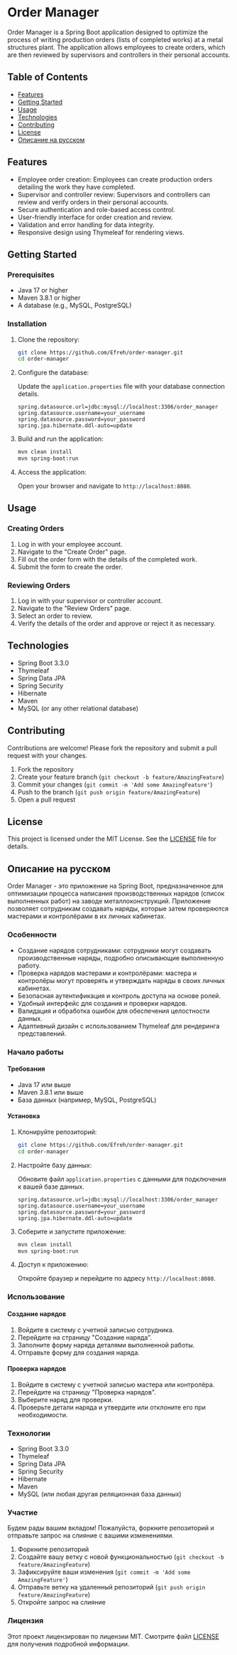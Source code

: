 # Order Manager

Order Manager is a Spring Boot application designed to optimize the process of writing production orders (lists of completed works) at a metal structures plant. The application allows employees to create orders, which are then reviewed by supervisors and controllers in their personal accounts.

## Table of Contents

- [Features](#features)
- [Getting Started](#getting-started)
- [Usage](#usage)
- [Technologies](#technologies)
- [Contributing](#contributing)
- [License](#license)
- [Описание на русском](#описание-на-русском)

## Features

- Employee order creation: Employees can create production orders detailing the work they have completed.
- Supervisor and controller review: Supervisors and controllers can review and verify orders in their personal accounts.
- Secure authentication and role-based access control.
- User-friendly interface for order creation and review.
- Validation and error handling for data integrity.
- Responsive design using Thymeleaf for rendering views.

## Getting Started

### Prerequisites

- Java 17 or higher
- Maven 3.8.1 or higher
- A database (e.g., MySQL, PostgreSQL)

### Installation

1. Clone the repository:

    ```bash
    git clone https://github.com/Efreh/order-manager.git
    cd order-manager
    ```

2. Configure the database:

    Update the `application.properties` file with your database connection details.

    ```properties
    spring.datasource.url=jdbc:mysql://localhost:3306/order_manager
    spring.datasource.username=your_username
    spring.datasource.password=your_password
    spring.jpa.hibernate.ddl-auto=update
    ```

3. Build and run the application:

    ```bash
    mvn clean install
    mvn spring-boot:run
    ```

4. Access the application:

    Open your browser and navigate to `http://localhost:8080`.

## Usage

### Creating Orders

1. Log in with your employee account.
2. Navigate to the "Create Order" page.
3. Fill out the order form with the details of the completed work.
4. Submit the form to create the order.

### Reviewing Orders

1. Log in with your supervisor or controller account.
2. Navigate to the "Review Orders" page.
3. Select an order to review.
4. Verify the details of the order and approve or reject it as necessary.

## Technologies

- Spring Boot 3.3.0
- Thymeleaf
- Spring Data JPA
- Spring Security
- Hibernate
- Maven
- MySQL (or any other relational database)

## Contributing

Contributions are welcome! Please fork the repository and submit a pull request with your changes.

1. Fork the repository
2. Create your feature branch (`git checkout -b feature/AmazingFeature`)
3. Commit your changes (`git commit -m 'Add some AmazingFeature'`)
4. Push to the branch (`git push origin feature/AmazingFeature`)
5. Open a pull request

## License

This project is licensed under the MIT License. See the [LICENSE](LICENSE) file for details.

## Описание на русском

Order Manager - это приложение на Spring Boot, предназначенное для оптимизации процесса написания производственных нарядов (список выполненных работ) на заводе металлоконструкций. Приложение позволяет сотрудникам создавать наряды, которые затем проверяются мастерами и контролёрами в их личных кабинетах.

### Особенности

- Создание нарядов сотрудниками: сотрудники могут создавать производственные наряды, подробно описывающие выполненную работу.
- Проверка нарядов мастерами и контролёрами: мастера и контролёры могут проверять и утверждать наряды в своих личных кабинетах.
- Безопасная аутентификация и контроль доступа на основе ролей.
- Удобный интерфейс для создания и проверки нарядов.
- Валидация и обработка ошибок для обеспечения целостности данных.
- Адаптивный дизайн с использованием Thymeleaf для рендеринга представлений.

### Начало работы

#### Требования

- Java 17 или выше
- Maven 3.8.1 или выше
- База данных (например, MySQL, PostgreSQL)

#### Установка

1. Клонируйте репозиторий:

    ```bash
    git clone https://github.com/Efreh/order-manager.git
    cd order-manager
    ```

2. Настройте базу данных:

    Обновите файл `application.properties` с данными для подключения к вашей базе данных.

    ```properties
    spring.datasource.url=jdbc:mysql://localhost:3306/order_manager
    spring.datasource.username=your_username
    spring.datasource.password=your_password
    spring.jpa.hibernate.ddl-auto=update
    ```

3. Соберите и запустите приложение:

    ```bash
    mvn clean install
    mvn spring-boot:run
    ```

4. Доступ к приложению:

    Откройте браузер и перейдите по адресу `http://localhost:8080`.

### Использование

#### Создание нарядов

1. Войдите в систему с учетной записью сотрудника.
2. Перейдите на страницу "Создание наряда".
3. Заполните форму наряда деталями выполненной работы.
4. Отправьте форму для создания наряда.

#### Проверка нарядов

1. Войдите в систему с учетной записью мастера или контролёра.
2. Перейдите на страницу "Проверка нарядов".
3. Выберите наряд для проверки.
4. Проверьте детали наряда и утвердите или отклоните его при необходимости.

### Технологии

- Spring Boot 3.3.0
- Thymeleaf
- Spring Data JPA
- Spring Security
- Hibernate
- Maven
- MySQL (или любая другая реляционная база данных)

### Участие

Будем рады вашим вкладом! Пожалуйста, форкните репозиторий и отправьте запрос на слияние с вашими изменениями.

1. Форкните репозиторий
2. Создайте вашу ветку с новой функциональностью (`git checkout -b feature/AmazingFeature`)
3. Зафиксируйте ваши изменения (`git commit -m 'Add some AmazingFeature'`)
4. Отправьте ветку на удаленный репозиторий (`git push origin feature/AmazingFeature`)
5. Откройте запрос на слияние

### Лицензия

Этот проект лицензирован по лицензии MIT. Смотрите файл [LICENSE](LICENSE) для получения подробной информации.
